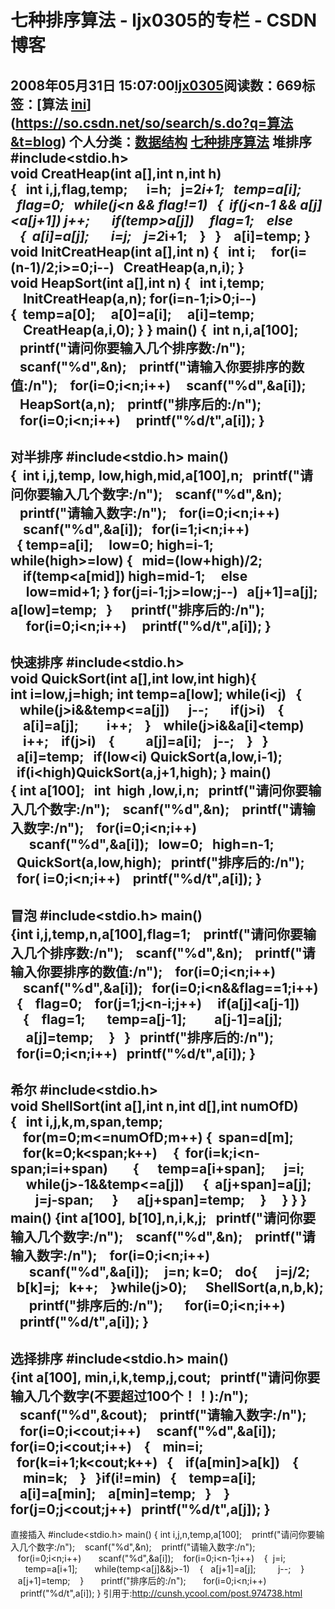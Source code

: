 # 七种排序算法 - ljx0305的专栏 - CSDN博客
2008年05月31日 15:07:00[ljx0305](https://me.csdn.net/ljx0305)阅读数：669标签：[算法																[ini](https://so.csdn.net/so/search/s.do?q=ini&t=blog)](https://so.csdn.net/so/search/s.do?q=算法&t=blog)
个人分类：[数据结构](https://blog.csdn.net/ljx0305/article/category/403670)
[**七种排序算法**](http://cunsh.ycool.com/post.974738.html)
堆排序
#include<stdio.h>
void CreatHeap(int a[],int n,int h)
{   int i,j,flag,temp;
     i=h;
  j=2*i+1;
  temp=a[i];
  flag=0;
  while(j<n && flag!=1)
  {  if(j<n-1 && a[j]<a[j+1]) j++;
      if(temp>a[j])
    flag=1;
   else
   {  a[i]=a[j];
      i=j;
   j=2*i+1;
   }
  }
   a[i]=temp;
}
void InitCreatHeap(int a[],int n)
{   int i;
    for(i=(n-1)/2;i>=0;i--)
  CreatHeap(a,n,i);
}
void HeapSort(int a[],int n)
{   int i,temp;
    InitCreatHeap(a,n);
for(i=n-1;i>0;i--)
{  temp=a[0];
    a[0]=a[i];
    a[i]=temp;
    CreatHeap(a,i,0);
}
}
main()
{  int n,i,a[100];
   printf("请问你要输入几个排序数:/n");
   scanf("%d",&n);
   printf("请输入你要排序的数值:/n");
   for(i=0;i<n;i++)
    scanf("%d",&a[i]);
   HeapSort(a,n);
   printf("排序后的:/n");
   for(i=0;i<n;i++)
    printf("%d/t",a[i]);
}
----------------------------------------
对半排序
#include<stdio.h>
main()
{  int i,j,temp, low,high,mid,a[100],n;
  printf("请问你要输入几个数字:/n");
   scanf("%d",&n);
   printf("请输入数字:/n");
   for(i=0;i<n;i++)
    scanf("%d",&a[i]);
  for(i=1;i<n;i++)
  { temp=a[i];
    low=0;
high=i-1;
while(high>=low)
{   mid=(low+high)/2;
    if(temp<a[mid]) high=mid-1;
    else 
     low=mid+1;
}
for(j=i-1;j>=low;j--)
  a[j+1]=a[j];
a[low]=temp;
  }
     printf("排序后的:/n");
     for(i=0;i<n;i++)
    printf("%d/t",a[i]);
}
---------------------------------------------
快速排序
#include<stdio.h>
void QuickSort(int a[],int low,int high){
int i=low,j=high;
int temp=a[low];
while(i<j)
  {
   while(j>i&&temp<=a[j]) 
    j--;
      if(j>i)
   {
    a[i]=a[j];
        i++;
   }
   while(j>i&&a[i]<temp)
    i++;
   if(j>i)
   {
         a[j]=a[i];
   j--;
   }
  }
  a[i]=temp;
  if(low<i) QuickSort(a,low,i-1);
  if(i<high)QuickSort(a,j+1,high);
}
main()
{ int a[100];
  int  high ,low,i,n;
  printf("请问你要输入几个数字:/n");
   scanf("%d",&n);
   printf("请输入数字:/n");
   for(i=0;i<n;i++)
      scanf("%d",&a[i]);
  low=0;
  high=n-1;
  QuickSort(a,low,high);
  printf("排序后的:/n");
  for( i=0;i<n;i++)
   printf("%d/t",a[i]);
}
--------------------------------------
冒泡
#include<stdio.h>
main()
{int i,j,temp,n,a[100],flag=1;
   printf("请问你要输入几个排序数:/n");
   scanf("%d",&n);
   printf("请输入你要排序的数值:/n");
   for(i=0;i<n;i++)
    scanf("%d",&a[i]);
  for(i=0;i<n&&flag==1;i++)
  {    flag=0;
   for(j=1;j<n-i;j++)
    if(a[j]<a[j-1])
    {    flag=1; 
     temp=a[j-1];
        a[j-1]=a[j];
     a[j]=temp;
    }
  }
  printf("排序后的:/n");
  for(i=0;i<n;i++)
  printf("%d/t",a[i]);
}
---------------------------------------------------------
希尔
#include<stdio.h>
void ShellSort(int a[],int n,int d[],int numOfD)
{   int i,j,k,m,span,temp;
    for(m=0;m<=numOfD;m++)
{  span=d[m];
    for(k=0;k<span;k++)
    {  for(i=k;i<n-span;i=i+span)
       {
     temp=a[i+span];
     j=i;
     while(j>-1&&temp<=a[j])
     {  a[j+span]=a[j];
        j=j-span;
     }
     a[j+span]=temp;
    }
    }
}
}
main()
{int a[100], b[10],n,i,k,j;
  printf("请问你要输入几个数字:/n");
   scanf("%d",&n);
   printf("请输入数字:/n");
   for(i=0;i<n;i++)
      scanf("%d",&a[i]);
    j=n;
k=0;
   do{
     j=j/2;
  b[k]=j;
  k++;
   }while(j>0);
     ShellSort(a,n,b,k);
      printf("排序后的:/n");
      for(i=0;i<n;i++)
   printf("%d/t",a[i]);
}
---------------------------------------------
选择排序
#include<stdio.h>
main()
{int a[100], min,i,k,temp,j,cout;
  printf("请问你要输入几个数字(不要超过100个！！):/n");
   scanf("%d",&cout);
   printf("请输入数字:/n");
   for(i=0;i<cout;i++)
    scanf("%d",&a[i]);
for(i=0;i<cout;i++)
   { 
  min=i;
  for(k=i+1;k<cout;k++)
  {
   if(a[min]>a[k])
   {
    min=k;
   }
  }if(i!=min)
  {
   temp=a[i];
   a[i]=a[min];
   a[min]=temp;
  }
   }
for(j=0;j<cout;j++)
  printf("%d/t",a[j]);
}
------------------------------------------
直接插入
#include<stdio.h>
main()
{ int i,j,n,temp,a[100];
   printf("请问你要输入几个数字:/n");
   scanf("%d",&n);
   printf("请输入数字:/n");
   for(i=0;i<n;i++)
      scanf("%d",&a[i]);
   for(i=0;i<n-1;i++)
   {  j=i;
      temp=a[i+1];
      while(temp<a[j]&&j>-1)
   {   a[j+1]=a[j];
        j--;
   }
   a[j+1]=temp;
   }
      printf("排序后的:/n");
      for(i=0;i<n;i++)
    printf("%d/t",a[i]);
}
引用于:http://cunsh.ycool.com/post.974738.html
